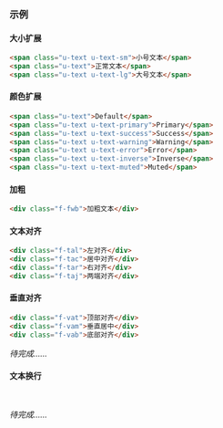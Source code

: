 ### 示例
#### 大小扩展

<div class="m-example"></div>

```html
<span class="u-text u-text-sm">小号文本</span>
<span class="u-text">正常文本</span>
<span class="u-text u-text-lg">大号文本</span>
```

#### 颜色扩展

<div class="m-example"></div>

```html
<span class="u-text">Default</span>
<span class="u-text u-text-primary">Primary</span>
<span class="u-text u-text-success">Success</span>
<span class="u-text u-text-warning">Warning</span>
<span class="u-text u-text-error">Error</span>
<span class="u-text u-text-inverse">Inverse</span>
<span class="u-text u-text-muted">Muted</span>
```

#### 加粗

<div class="m-example"></div>

```html
<div class="f-fwb">加粗文本</div>
```

#### 文本对齐

<div class="m-example"></div>

```html
<div class="f-tal">左对齐</div>
<div class="f-tac">居中对齐</div>
<div class="f-tar">右对齐</div>
<div class="f-taj">两端对齐</div>
```

#### 垂直对齐

<div class="m-example"></div>

```html
<div class="f-vat">顶部对齐</div>
<div class="f-vam">垂直居中</div>
<div class="f-vab">底部对齐</div>
```

*待完成……*

#### 文本换行

<div class="m-example"></div>

```html
 
```

*待完成……*